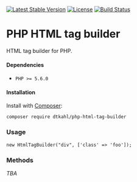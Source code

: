 [![Latest Stable Version](https://poser.pugx.org/dtkahl/php-html-tag-builder/v/stable)](https://packagist.org/packages/dtkahl/php-html-tag-builder)
[![License](https://poser.pugx.org/dtkahl/php-html-tag-builder/license)](https://packagist.org/packages/dtkahl/php-html-tag-builder)
[![Build Status](https://travis-ci.org/dtkahl/php-html-tag-builder.svg?branch=master)](https://travis-ci.org/dtkahl/php-html-tag-builder)

# PHP HTML tag builder
HTML tag builder for PHP.

#### Dependencies

* `PHP >= 5.6.0`


#### Installation

Install with [Composer](http://getcomposer.org):
```
composer require dtkahl/php-html-tag-builder
```

### Usage

```
new HtmlTagBuilder("div", ['class' => 'foo']);
```

### Methods

_TBA_
